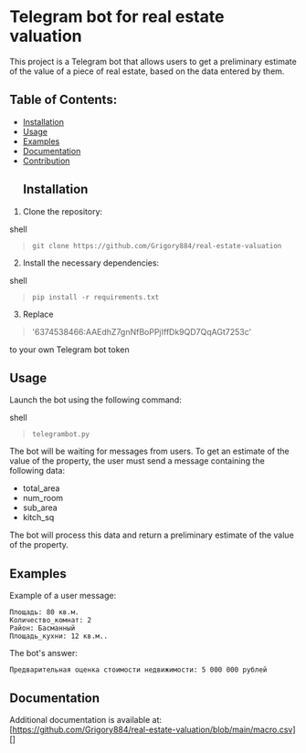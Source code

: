 # Telegram bot for real estate valuation
  This project is a Telegram bot that allows users to get a preliminary estimate of the value of a piece of real estate, based on the data entered by them.
  ## Table of Contents:
- [Installation](#installation)
- [Usage](#usage)
- [Examples](#examples)
- [Documentation](#documentation)
- [Contribution](#contribution)
  ## Installation
1. Clone the repository:

shell
   
>``git clone https://github.com/Grigory884/real-estate-valuation ``
2. Install the necessary dependencies:

shell

>``pip install -r requirements.txt``

3. Replace

> '6374538466:AAEdhZ7gnNfBoPPjIffDk9QD7QqAGt7253c'

to your own Telegram bot token

## Usage
Launch the bot using the following command:

shell

>``telegrambot.py``

The bot will be waiting for messages from users. To get an estimate of the value of the property, the user must send a message containing the following data:
- total_area
- num_room
- sub_area
- kitch_sq

The bot will process this data and return a preliminary estimate of the value of the property.

## Examples
Example of a user message:

```
Площадь: 80 кв.м.
Количество_комнат: 2
Район: Басманный
Площадь_кухни: 12 кв.м..
```

The bot's answer:

```Предварительная оценка стоимости недвижимости: 5 000 000 рублей```

## Documentation
Additional documentation is available at:
[https://github.com/Grigory884/real-estate-valuation/blob/main/macro.csv]
[]
